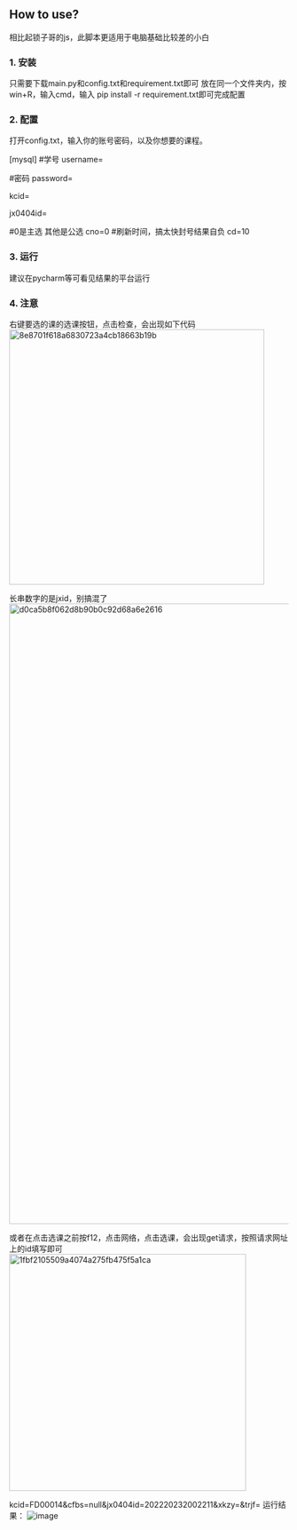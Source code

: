 ## How to use?

相比起锁子哥的js，此脚本更适用于电脑基础比较差的小白
### 1. 安装

只需要下载main.py和config.txt和requirement.txt即可
放在同一个文件夹内，按win+R，输入cmd，输入 pip install -r requirement.txt即可完成配置

### 2. 配置

打开config.txt，输入你的账号密码，以及你想要的课程。

[mysql]
#学号
username=

#密码
password=

kcid=

jx0404id=

#0是主选 其他是公选
cno=0
#刷新时间，搞太快封号结果自负
cd=10


### 3. 运行

建议在pycharm等可看见结果的平台运行

### 4. 注意

右键要选的课的选课按钮，点击检查，会出现如下代码
<img width="460" alt="8e8701f618a6830723a4cb18663b19b" src="https://user-images.githubusercontent.com/50409074/221087370-ef506f39-77e5-4636-b7bb-01bbbe4c765d.png">

长串数字的是jxid，别搞混了
<img width="1118" alt="d0ca5b8f062d8b90b0c92d68a6e2616" src="https://user-images.githubusercontent.com/50409074/221087913-3e551be7-2b06-4724-9f43-5400b1466e46.png">

或者在点击选课之前按f12，点击网络，点击选课，会出现get请求，按照请求网址上的id填写即可
<img width="427" alt="1fbf2105509a4074a275fb475f5a1ca" src="https://user-images.githubusercontent.com/50409074/221088301-2cb47b23-b71a-4150-b165-e9bd9fdb97ab.png">

kcid=FD00014&cfbs=null&jx0404id=202220232002211&xkzy=&trjf=
运行结果：
![image](https://user-images.githubusercontent.com/50409074/221088389-a65abac6-7302-4da8-89ce-bee2f345c05a.png)
